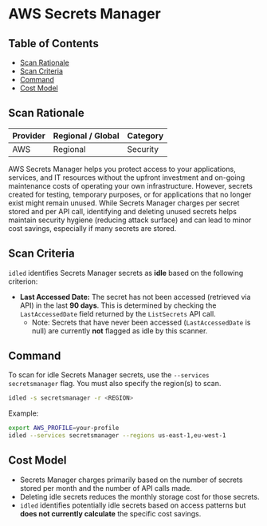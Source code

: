 # AWS Secrets Manager

## Table of Contents

- [Scan Rationale](#scan-rationale)
- [Scan Criteria](#scan-criteria)
- [Command](#command)
- [Cost Model](#cost-model)

## Scan Rationale

| Provider | Regional / Global | Category |
|----------|-------------------|----------|
| AWS      | Regional          | Security |

AWS Secrets Manager helps you protect access to your applications, services, and IT resources without the upfront investment and on-going maintenance costs of operating your own infrastructure. However, secrets created for testing, temporary purposes, or for applications that no longer exist might remain unused. While Secrets Manager charges per secret stored and per API call, identifying and deleting unused secrets helps maintain security hygiene (reducing attack surface) and can lead to minor cost savings, especially if many secrets are stored.

## Scan Criteria

`idled` identifies Secrets Manager secrets as **idle** based on the following criterion:

-   **Last Accessed Date:** The secret has not been accessed (retrieved via API) in the last **90 days**. This is determined by checking the `LastAccessedDate` field returned by the `ListSecrets` API call.
    -   Note: Secrets that have never been accessed (`LastAccessedDate` is null) are currently **not** flagged as idle by this scanner.

## Command

To scan for idle Secrets Manager secrets, use the `--services secretsmanager` flag. You must also specify the region(s) to scan.

```bash
idled -s secretsmanager -r <REGION>
```

Example:

```bash
export AWS_PROFILE=your-profile
idled --services secretsmanager --regions us-east-1,eu-west-1
```

## Cost Model

- Secrets Manager charges primarily based on the number of secrets stored per month and the number of API calls made.
- Deleting idle secrets reduces the monthly storage cost for those secrets.
- `idled` identifies potentially idle secrets based on access patterns but **does not currently calculate** the specific cost savings. 